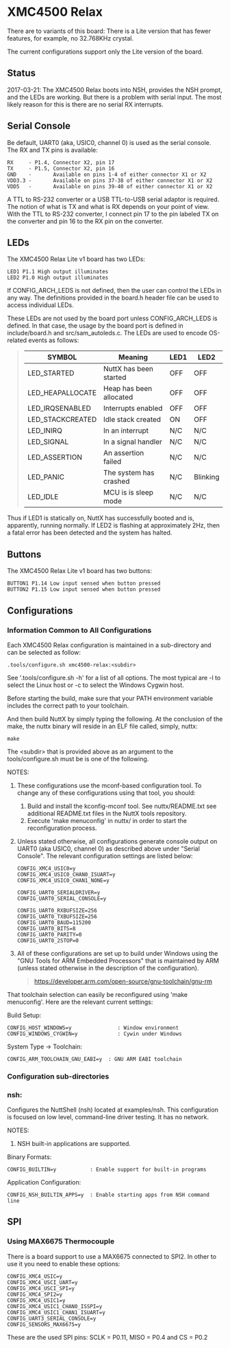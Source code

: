 # XMC4500 Relax

There are to variants of this board: There is a Lite version that has
fewer features, for example, no 32.768KHz crystal.

The current configurations support only the Lite version of the board.

## Status

2017-03-21: The XMC4500 Relax boots into NSH, provides the NSH prompt,
and the LEDs are working. But there is a problem with serial input. The
most likely reason for this is there are no serial RX interrupts.

## Serial Console

Be default, UART0 (aka, USIC0, channel 0) is used as the serial console.
The RX and TX pins is available:

    RX     - P1.4, Connector X2, pin 17
    TX     - P1.5, Connector X2, pin 16
    GND    -       Available on pins 1-4 of either connector X1 or X2
    VDD3.3 -       Available on pins 37-38 of either connector X1 or X2
    VDD5   -       Available on pins 39-40 of either connector X1 or X2

A TTL to RS-232 converter or a USB TTL-to-USB serial adaptor is
required. The notion of what is TX and what is RX depends on your point
of view. With the TTL to RS-232 converter, I connect pin 17 to the pin
labeled TX on the converter and pin 16 to the RX pin on the converter.

## LEDs

The XMC4500 Relax Lite v1 board has two LEDs:

    LED1 P1.1 High output illuminates
    LED2 P1.0 High output illuminates

If CONFIG\_ARCH\_LEDS is not defined, then the user can control the LEDs
in any way. The definitions provided in the board.h header file can be
used to access individual LEDs.

These LEDs are not used by the board port unless CONFIG\_ARCH\_LEDS is
defined. In that case, the usage by the board port is defined in
include/board.h and src/sam\_autoleds.c. The LEDs are used to encode
OS-related events as follows:

> 
> 
> | SYMBOL            | Meaning                 | LED1 | LED2     |
> | ----------------- | ----------------------- | ---- | -------- |
> | LED\_STARTED      | NuttX has been started  | OFF  | OFF      |
> | LED\_HEAPALLOCATE | Heap has been allocated | OFF  | OFF      |
> | LED\_IRQSENABLED  | Interrupts enabled      | OFF  | OFF      |
> | LED\_STACKCREATED | Idle stack created      | ON   | OFF      |
> | LED\_INIRQ        | In an interrupt         | N/C  | N/C      |
> | LED\_SIGNAL       | In a signal handler     | N/C  | N/C      |
> | LED\_ASSERTION    | An assertion failed     | N/C  | N/C      |
> | LED\_PANIC        | The system has crashed  | N/C  | Blinking |
> | LED\_IDLE         | MCU is is sleep mode    | N/C  | N/C      |
> 

Thus if LED1 is statically on, NuttX has successfully booted and is,
apparently, running normally. If LED2 is flashing at approximately 2Hz,
then a fatal error has been detected and the system has halted.

## Buttons

The XMC4500 Relax Lite v1 board has two buttons:

    BUTTON1 P1.14 Low input sensed when button pressed
    BUTTON2 P1.15 Low input sensed when button pressed

## Configurations

### Information Common to All Configurations

Each XMC4500 Relax configuration is maintained in a sub-directory and
can be selected as follow:

    .tools/configure.sh xmc4500-relax:<subdir>

See '.tools/configure.sh -h' for a list of all options. The most typical
are -l to select the Linux host or -c to select the Windows Cygwin host.

Before starting the build, make sure that your PATH environment variable
includes the correct path to your toolchain.

And then build NuttX by simply typing the following. At the conclusion
of the make, the nuttx binary will reside in an ELF file called, simply,
nuttx:

    make

The \<subdir\> that is provided above as an argument to the
tools/configure.sh must be is one of the following.

NOTES:

1.  These configurations use the mconf-based configuration tool. To
    change any of these configurations using that tool, you should:
    
    1.  Build and install the kconfig-mconf tool. See nuttx/README.txt
        see additional README.txt files in the NuttX tools repository.
    2.  Execute 'make menuconfig' in nuttx/ in order to start the
        reconfiguration process.

2.  Unless stated otherwise, all configurations generate console output
    on UART0 (aka USIC0, channel 0) as described above under "Serial
    Console". The relevant configuration settings are listed below:
    
        CONFIG_XMC4_USIC0=y
        CONFIG_XMC4_USIC0_CHAN0_ISUART=y
        CONFIG_XMC4_USIC0_CHAN1_NONE=y
        
        CONFIG_UART0_SERIALDRIVER=y
        CONFIG_UART0_SERIAL_CONSOLE=y
        
        CONFIG_UART0_RXBUFSIZE=256
        CONFIG_UART0_TXBUFSIZE=256
        CONFIG_UART0_BAUD=115200
        CONFIG_UART0_BITS=8
        CONFIG_UART0_PARITY=0
        CONFIG_UART0_2STOP=0

3.  All of these configurations are set up to build under Windows using
    the "GNU Tools for ARM Embedded Processors" that is maintained by
    ARM (unless stated otherwise in the description of the
    configuration).
    
    > <https://developer.arm.com/open-source/gnu-toolchain/gnu-rm>

That toolchain selection can easily be reconfigured using 'make
menuconfig'. Here are the relevant current settings:

Build Setup:

    CONFIG_HOST_WINDOWS=y               : Window environment
    CONFIG_WINDOWS_CYGWIN=y             : Cywin under Windows

System Type -\> Toolchain:

    CONFIG_ARM_TOOLCHAIN_GNU_EABI=y  : GNU ARM EABI toolchain

### Configuration sub-directories

### nsh:

Configures the NuttShell (nsh) located at examples/nsh. This
configuration is focused on low level, command-line driver testing. It
has no network.

NOTES:

1.  NSH built-in applications are supported.

Binary Formats:

    CONFIG_BUILTIN=y           : Enable support for built-in programs

Application Configuration:

    CONFIG_NSH_BUILTIN_APPS=y  : Enable starting apps from NSH command line

## SPI

### Using MAX6675 Thermocouple

There is a board support to use a MAX6675 connected to SPI2. In other to
use it you need to enable these options:

    CONFIG_XMC4_USIC=y
    CONFIG_XMC4_USCI_UART=y
    CONFIG_XMC4_USCI_SPI=y
    CONFIG_XMC4_SPI2=y
    CONFIG_XMC4_USIC1=y
    CONFIG_XMC4_USIC1_CHAN0_ISSPI=y
    CONFIG_XMC4_USIC1_CHAN1_ISUART=y
    CONFIG_UART3_SERIAL_CONSOLE=y
    CONFIG_SENSORS_MAX6675=y

These are the used SPI pins: SCLK = P0.11, MISO = P0.4 and CS = P0.2
